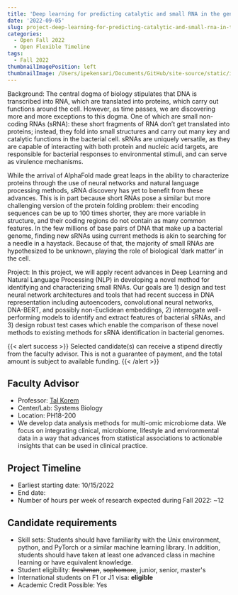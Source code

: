 ```yaml
---
title: 'Deep learning for predicting catalytic and small RNA in the genome'
date: '2022-09-05'
slug: project-deep-learning-for-predicting-catalytic-and-small-rna-in-the-genome
categories:
  - Open Fall 2022 
  - Open Flexible Timeline
tags:
  - Fall 2022
thumbnailImagePosition: left
thumbnailImage: /Users/ipekensari/Documents/GitHub/site-source/static/img/construction.png
---
```

Background: The central dogma of biology stipulates that DNA is transcribed into RNA, which are translated into proteins, which carry out functions around the cell. However, as time passes, we are discovering more and more exceptions to this dogma. One of which are small non-coding RNAs (sRNA): these short fragments of RNA don’t get translated into proteins; instead, they fold into small structures and carry out many key and catalytic functions in the bacterial cell. sRNAs are uniquely versatile, as they are capable of interacting with both protein and nucleic acid targets, are responsible for bacterial responses to environmental stimuli, and can serve as virulence mechanisms.

<!--more-->

While the arrival of AlphaFold made great leaps in the ability to characterize proteins through the use of neural networks and natural language processing methods, sRNA discovery has yet to benefit from these advances. This is in part because short RNAs pose a similar but more challenging version of the protein folding problem: their encoding sequences can be up to 100 times shorter, they are more variable in structure, and their coding regions do not contain as many common features. In the few millions of base pairs of DNA that make up a bacterial genome, finding new sRNAs using current methods is akin to searching for a needle in a haystack. Because of that, the majority of small RNAs are hypothesized to be unknown, playing the role of biological ‘dark matter’ in the cell.

Project: In this project, we will apply recent advances in Deep Learning and Natural Language Processing (NLP) in developing a novel method for identifying and characterizing small RNAs. Our goals are 1) design and test neural network architectures and tools that had recent success in DNA representation including autoencoders, convolutional neural networks, DNA-BERT, and possibly non-Euclidean embeddings, 2)  interrogate well-performing models to identify and extract features of bacterial sRNAs, and 3) design robust test cases which enable the comparison of these novel methods to existing methods for sRNA identification in bacterial genomes.

{{< alert success >}}
Selected candidate(s) can receive a stipend directly from the faculty advisor. This is not a guarantee of payment, and the total amount is subject to available funding.
{{< /alert >}}

## Faculty Advisor
+ Professor: [Tal Korem](https://koremlab.science)
+ Center/Lab: Systems Biology
+ Location: PH18-200
+ We develop data analysis methods for multi-omic microbiome data. We focus on integrating clinical, microbiome, lifestyle and environmental data in a way that advances from statistical associations to actionable insights that can be used in clinical practice.

## Project Timeline
+ Earliest starting date: 10/15/2022
+ End date: 
+ Number of hours per week of research expected during Fall 2022: ~12

## Candidate requirements
+ Skill sets: Students should have familiarity with the Unix environment, python, and PyTorch or a similar machine learning library. In addition, students should have taken at least one advanced class in machine learning or have equivalent knowledge. 
+ Student eligibility: ~~freshman~~, ~~sophomore~~, junior, senior, master's
+ International students on F1 or J1 visa: **eligible**
+ Academic Credit Possible: Yes


